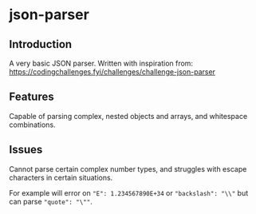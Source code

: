 # json-parser

## Introduction
A very basic JSON parser.
Written with inspiration from: https://codingchallenges.fyi/challenges/challenge-json-parser


## Features
Capable of parsing complex, nested objects and arrays, and whitespace combinations. 

## Issues
Cannot parse certain complex number types, and struggles with escape characters in certain situations.

For example will error on `"E": 1.234567890E+34` or `"backslash": "\\"` but can parse `"quote": "\""`.


